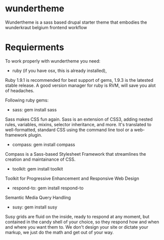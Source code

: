 wundertheme
===========

Wundertheme is a sass based drupal starter theme that embodies the wunderkraut belgium frontend workflow

Requierments
===========
To work properly with wundertheme you need: 

- ruby (if you have osx, this is already installed), 

Ruby 1.9.1 is recommended for best support of gems, 1.9.3 is the latested stable release.
A good version manager for ruby is RVM, will save you alot of headaches.

Following ruby gems:

- sass: gem install sass

Sass makes CSS fun again. Sass is an extension of CSS3, 
adding nested rules, variables, mixins, selector inheritance, and more. 
It's translated to well-formatted, standard CSS using the command line tool or a web-framework plugin.

- compass: gem install compass

Compass is a Sass-based Stylesheet Framework that streamlines the creation and maintainance of CSS.

- toolkit: gem install toolkit

Toolkit for Progressive Enhancement and Responsive Web Design

- respond-to: gem install respond-to

Semantic Media Query Handling

- susy: gem install susy

Susy grids are fluid on the inside, ready to respond at any moment, but contained in the candy shell of your choice, 
so they respond how and when and where you want them to. 
We don't design your site or dictate your markup, we just do the math and get out of your way.
